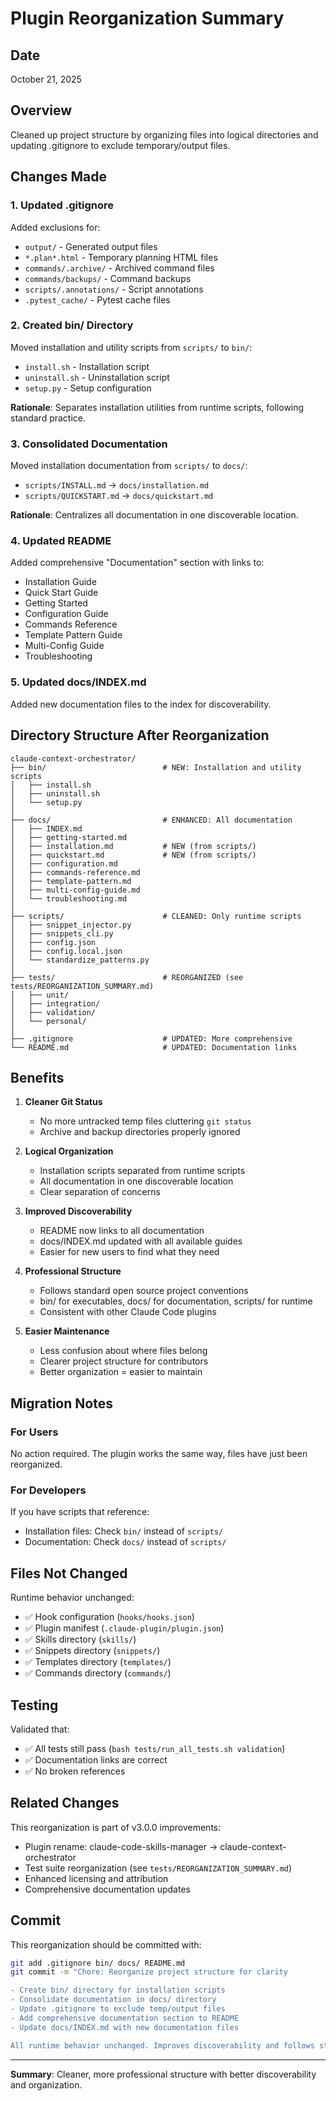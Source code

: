 # Plugin Reorganization Summary

## Date
October 21, 2025

## Overview
Cleaned up project structure by organizing files into logical directories and updating .gitignore to exclude temporary/output files.

## Changes Made

### 1. Updated .gitignore
Added exclusions for:
- `output/` - Generated output files
- `*.plan*.html` - Temporary planning HTML files
- `commands/.archive/` - Archived command files
- `commands/backups/` - Command backups
- `scripts/.annotations/` - Script annotations
- `.pytest_cache/` - Pytest cache files

### 2. Created bin/ Directory
Moved installation and utility scripts from `scripts/` to `bin/`:
- `install.sh` - Installation script
- `uninstall.sh` - Uninstallation script
- `setup.py` - Setup configuration

**Rationale**: Separates installation utilities from runtime scripts, following standard practice.

### 3. Consolidated Documentation
Moved installation documentation from `scripts/` to `docs/`:
- `scripts/INSTALL.md` → `docs/installation.md`
- `scripts/QUICKSTART.md` → `docs/quickstart.md`

**Rationale**: Centralizes all documentation in one discoverable location.

### 4. Updated README
Added comprehensive "Documentation" section with links to:
- Installation Guide
- Quick Start Guide
- Getting Started
- Configuration Guide
- Commands Reference
- Template Pattern Guide
- Multi-Config Guide
- Troubleshooting

### 5. Updated docs/INDEX.md
Added new documentation files to the index for discoverability.

## Directory Structure After Reorganization

```
claude-context-orchestrator/
├── bin/                          # NEW: Installation and utility scripts
│   ├── install.sh
│   ├── uninstall.sh
│   └── setup.py
│
├── docs/                         # ENHANCED: All documentation
│   ├── INDEX.md
│   ├── getting-started.md
│   ├── installation.md           # NEW (from scripts/)
│   ├── quickstart.md             # NEW (from scripts/)
│   ├── configuration.md
│   ├── commands-reference.md
│   ├── template-pattern.md
│   ├── multi-config-guide.md
│   └── troubleshooting.md
│
├── scripts/                      # CLEANED: Only runtime scripts
│   ├── snippet_injector.py
│   ├── snippets_cli.py
│   ├── config.json
│   ├── config.local.json
│   └── standardize_patterns.py
│
├── tests/                        # REORGANIZED (see tests/REORGANIZATION_SUMMARY.md)
│   ├── unit/
│   ├── integration/
│   ├── validation/
│   └── personal/
│
├── .gitignore                    # UPDATED: More comprehensive
└── README.md                     # UPDATED: Documentation links
```

## Benefits

1. **Cleaner Git Status**
   - No more untracked temp files cluttering `git status`
   - Archive and backup directories properly ignored

2. **Logical Organization**
   - Installation scripts separated from runtime scripts
   - All documentation in one discoverable location
   - Clear separation of concerns

3. **Improved Discoverability**
   - README now links to all documentation
   - docs/INDEX.md updated with all available guides
   - Easier for new users to find what they need

4. **Professional Structure**
   - Follows standard open source project conventions
   - bin/ for executables, docs/ for documentation, scripts/ for runtime
   - Consistent with other Claude Code plugins

5. **Easier Maintenance**
   - Less confusion about where files belong
   - Clearer project structure for contributors
   - Better organization = easier to maintain

## Migration Notes

### For Users
No action required. The plugin works the same way, files have just been reorganized.

### For Developers
If you have scripts that reference:
- Installation files: Check `bin/` instead of `scripts/`
- Documentation: Check `docs/` instead of `scripts/`

## Files Not Changed

Runtime behavior unchanged:
- ✅ Hook configuration (`hooks/hooks.json`)
- ✅ Plugin manifest (`.claude-plugin/plugin.json`)
- ✅ Skills directory (`skills/`)
- ✅ Snippets directory (`snippets/`)
- ✅ Templates directory (`templates/`)
- ✅ Commands directory (`commands/`)

## Testing

Validated that:
- ✅ All tests still pass (`bash tests/run_all_tests.sh validation`)
- ✅ Documentation links are correct
- ✅ No broken references

## Related Changes

This reorganization is part of v3.0.0 improvements:
- Plugin rename: claude-code-skills-manager → claude-context-orchestrator
- Test suite reorganization (see `tests/REORGANIZATION_SUMMARY.md`)
- Enhanced licensing and attribution
- Comprehensive documentation updates

## Commit

This reorganization should be committed with:

```bash
git add .gitignore bin/ docs/ README.md
git commit -m "Chore: Reorganize project structure for clarity

- Create bin/ directory for installation scripts
- Consolidate documentation in docs/ directory
- Update .gitignore to exclude temp/output files
- Add comprehensive documentation section to README
- Update docs/INDEX.md with new documentation files

All runtime behavior unchanged. Improves discoverability and follows standard project conventions."
```

---

**Summary**: Cleaner, more professional structure with better discoverability and organization.
